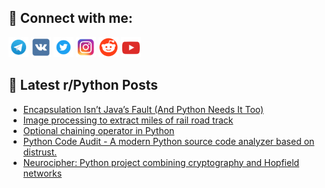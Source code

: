 ## 🔎 Connect with me:
[<img src="https://github.com/bullbesh/bullbesh/blob/main/images/Telegram.png" width="32" height="32" />](https://t.me/bullbesh)
[<img src="https://github.com/bullbesh/bullbesh/blob/main/images/VK.png" width="32" height="32" />](https://vk.com/bullbesh)
[<img src="https://github.com/bullbesh/bullbesh/blob/main/images/Twitter.png" width="32" height="32" />](https://twitter.com/bullbesh1)
[<img src="https://github.com/bullbesh/bullbesh/blob/main/images/Instagram.png" width="32" height="32" />](https://www.instagram.com/bullbesh)
[<img src="https://github.com/bullbesh/bullbesh/blob/main/images/Reddit.png" width="32" height="32" />](https://www.reddit.com/user/bullbesh)
[<img src="https://github.com/bullbesh/bullbesh/blob/main/images/YouTube.png" width="32" height="32" />](https://www.youtube.com/channel/UCtfjRs6uzgq5mfm8S06WTcg)

## 📕 Latest r/Python Posts
<!-- BLOG-POST-LIST:START -->
- [Encapsulation Isn’t Java’s Fault &lpar;And Python Needs It Too&rpar;](https://www.reddit.com/r/Python/comments/1miha0y/encapsulation_isnt_javas_fault_and_python_needs/)
- [Image processing to extract miles of rail road track](https://www.reddit.com/r/Python/comments/1mieaaz/image_processing_to_extract_miles_of_rail_road/)
- [Optional chaining operator in Python](https://www.reddit.com/r/Python/comments/1mid7mt/optional_chaining_operator_in_python/)
- [Python Code Audit - A modern Python source code analyzer based on distrust.](https://www.reddit.com/r/Python/comments/1mid59i/python_code_audit_a_modern_python_source_code/)
- [Neurocipher: Python project combining cryptography and Hopfield networks](https://www.reddit.com/r/Python/comments/1mib8l9/neurocipher_python_project_combining_cryptography/)
<!-- BLOG-POST-LIST:END -->
